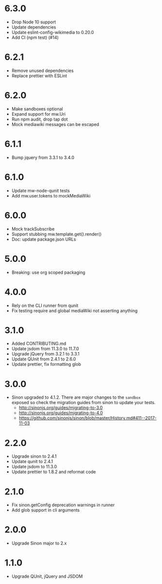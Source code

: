 # 6.3.0
* Drop Node 10 support
* Update dependencies
* Update eslint-config-wikimedia to 0.20.0
* Add CI (npm test) (#14)

# 6.2.1
* Remove unused dependencies
* Replace prettier with ESLint

# 6.2.0
* Make sandboxes optional
* Expand support for mw.Uri
* Run npm audit, drop tap dot
* Mock mediawiki messages can be escaped

# 6.1.1
* Bump jquery from 3.3.1 to 3.4.0

# 6.1.0
* Update mw-node-qunit tests
* Add mw.user.tokens to mockMediaWiki

# 6.0.0
* Mock trackSubscribe
* Support stubbing mw.template.get().render()
* Doc: update package.json URLs

# 5.0.0

* Breaking: use org scoped packaging

# 4.0.0

* Rely on the CLI runner from qunit
* Fix testing require and global mediaWiki not asserting anything

# 3.1.0

* Added CONTRIBUTING.md
* Update jsdom from 11.3.0 to 11.7.0
* Upgrade jQuery from 3.2.1 to 3.3.1
* Update QUnit from 2.4.1 to 2.6.0
* Update prettier, fix formatting glob

# 3.0.0

* Sinon upgraded to 4.1.2. There are major changes to the `sandbox` exposed so
  check the migration guides from sinon to update your tests.
  * http://sinonjs.org/guides/migrating-to-3.0
  * http://sinonjs.org/guides/migrating-to-4.0
  * https://github.com/sinonjs/sinon/blob/master/History.md#411--2017-11-03

# 2.2.0

* Upgrade sinon to 2.4.1
* Update qunit to 2.4.1
* Update jsdom to 11.3.0
* Update prettier to 1.8.2 and reformat code

# 2.1.0

* Fix sinon.getConfig deprecation warnings in runner
* Add glob support in cli arguments

# 2.0.0

* Upgrade Sinon major to 2.x

# 1.1.0

* Upgrade QUnit, jQuery and JSDOM
